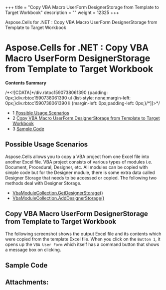 +++
title = "Copy VBA Macro UserForm DesignerStorage from Template to Target Workbook" 
description = "" 
weight = 12325 
+++

Aspose.Cells for .NET : Copy VBA Macro UserForm DesignerStorage from Template to Target Workbook  

# Aspose.Cells for .NET : Copy VBA Macro UserForm DesignerStorage from Template to Target Workbook


**Contents Summary**

/\*<!\[CDATA\[\*/div.rbtoc1590738061390 {padding: 0px;}div.rbtoc1590738061390 ul {list-style: none;margin-left: 0px;}div.rbtoc1590738061390 li {margin-left: 0px;padding-left: 0px;}/\*\]\]>\*/

*   1 [Possible Usage Scenarios](#CopyVBAMacroUserFormDesignerStoragefromTemplatetoTargetWorkbook-PossibleUsageScenarios)
*   2 [Copy VBA Macro UserForm DesignerStorage from Template to Target Workbook](#CopyVBAMacroUserFormDesignerStoragefromTemplatetoTargetWorkbook-CopyVBAMacroUserFormDesignerStoragefromTemplatetoTargetWorkbook)
*   3 [Sample Code](#CopyVBAMacroUserFormDesignerStoragefromTemplatetoTargetWorkbook-SampleCode)

## Possible Usage Scenarios

Aspose.Cells allows you to copy a VBA project from one Excel file into another Excel file. VBA project consists of various types of modules i.e. Document, Procedural, Designer, etc. All modules can be copied with simple code but for the Designer module, there is some extra data called Designer Storage that needs to be accessed or copied. The following two methods deal with Designer Storage.

*   [VbaModuleCollection.GetDesignerStorage()](https://apireference.aspose.com/net/cells/aspose.cells.vba/vbamodulecollection/methods/getdesignerstorage)
*   [VbaModuleCollection.AddDesignerStorage()](https://apireference.aspose.com/net/cells/aspose.cells.vba/vbamodulecollection/methods/adddesignerstorage)

## Copy VBA Macro UserForm DesignerStorage from Template to Target Workbook



The following screenshot shows the output Excel file and its contents which were copied from the template Excel file. When you click on the `Button 1`, it opens up the `VBA User Form` which itself has a command button that shows a message box on clicking.


## Sample Code

## Attachments:


